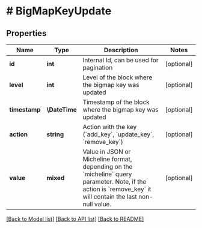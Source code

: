 # # BigMapKeyUpdate

## Properties

Name | Type | Description | Notes
------------ | ------------- | ------------- | -------------
**id** | **int** | Internal Id, can be used for pagination | [optional]
**level** | **int** | Level of the block where the bigmap key was updated | [optional]
**timestamp** | **\DateTime** | Timestamp of the block where the bigmap key was updated | [optional]
**action** | **string** | Action with the key (&#x60;add_key&#x60;, &#x60;update_key&#x60;, &#x60;remove_key&#x60;) | [optional]
**value** | **mixed** | Value in JSON or Micheline format, depending on the &#x60;micheline&#x60; query parameter. Note, if the action is &#x60;remove_key&#x60; it will contain the last non-null value. | [optional]

[[Back to Model list]](../../README.md#models) [[Back to API list]](../../README.md#endpoints) [[Back to README]](../../README.md)
